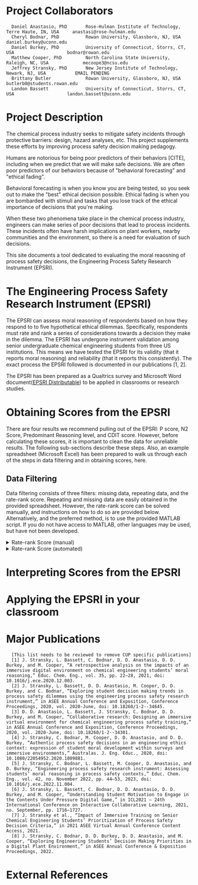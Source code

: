 # Project Collaborators
      Daniel Anastasio, PhD       Rose-Hulman Institute of Technology, Terre Haute, IN, USA     anastasi@rose-hulman.edu
      Cheryl Bodnar, PhD          Rowan University, Glassboro, NJ, USA                          daniel.burkey@uconn.edu
      Daniel Burkey, PhD          University of Connecticut, Storrs, CT, USA                    bodnar@rowan.edu
      Matthew Cooper, PhD         North Carolina State University, Raleigh, NC, USA             mecoope3@ncsu.edu
      Jeffrey Stransky, PhD       New Jersey Institute of Technology, Newark, NJ, USA           EMAIL PENDING
      Brittany Butler             Rowan University, Glassboro, NJ, USA                          butlerb0@students.rowan.edu
      Landon Bassett              University of Connecticut, Storrs, CT, USA                    landon.bassett@uconn.edu

# Project Description

The chemical process industry seeks to mitigate safety incidents through protective barriers: design, hazard analyses, etc. This project supplements these efforts by improving process safety decision making pedagogy.

Humans are notorious for being poor predictors of their behaviors [CITE], including when we predict that we will make safe decisions. We are often poor predictors of our behaviors because of "behavioral forecasting" and "ethical fading". 

Behavioral forecasting is when you know you are being tested, so you seek out to make the "best" ethical decision possible. Ethical fading is when you are bombarded with stimuli and tasks that you lose track of the ethical importance of decisions that you're making.

When these two phenomena take place in the chemical process industry, engineers can make series of poor decisions that lead to process incidents. These incidents often have harsh implications on plant workers, nearby communities and the environment, so there is a need for evaluation of such decisions.

This site documents a tool dedicated to evaluating the moral reaosning of process safety decisions, the Engineering Process Safety Research Instrument (EPSRI).

# The Engineering Process Safety Research Instrument (EPSRI)
 
The EPSRI can assess moral reasoning of respondents based on how they respond to to five hypothetical ethical dilemmas. Specifically, respondents must rate and rank a series of considerations towards a decision they make in the dilemma. The EPSRI has undergone instrument validation among senior undergraduate chemical engineering students from three US institutions. This means we have tested the EPSRI for its validity (that it reports moral reasoning) and reliability (that it reports this consistently). The exact process the EPSRI followed is documented in our publications [1, 2].

 The EPSRI has been prepared as a Qualtrics survey and Microsoft Word document([EPSRI Distributable](https://github.com/jefskyy/Process-Safety-Decision-Making/tree/main/EPSRI%20Distributable)) to be applied in classrooms or research studies.

# Obtaining Scores from the EPSRI

There are four results we recommend pulling out of the EPSRI: P score, N2 Score, Predominant Reasoning level, and CDIT score. However, before calculating these scores, it is important to clean the data for unreliable results. The following sub-sections describe these steps. Also, an example spreadsheet (Microsoft Excel) has been prepared to walk us through each of the steps in data filtering and in obtaining scores, here.

## Data Filtering
Data filtering consists of three filters: missing data, repeating data, and the rate-rank score. Repeating and missing data are easily obtained in the provided spreadsheet. However, the rate-rank score can be solved manually, and instructions on how to do so are provided below. Alternatively, and the preferred method, is to use the provided  MATLAB script. If you do not have access to MATLAB, other languages may be used, but have not been developed.

<details>
  <summary>Rate-rank Score (manual)</summary>

Next to the students ranks, make a table that resembles the one shown below (if its not there already in the provided template).
<img width="684" alt="Picture1" src="https://github.com/jefskyy/Process-Safety-Decision-Making/assets/44849178/d2dff9d7-dbf5-457f-91fb-4ff842bb570a">

To begin the rate-rank score, look at the items the student has ranked. Starting with the first ranked item, find the rating for the item. If there are no items rated higher than that item, put a 0 under the “most” column. If there is an item or items that are rated higher, it is an “inconsistency.” Put the number of inconsistencies in the “most” column. Continue this for the remaining items for all of the students. Once this is completed, move to the “rate-rank” score section of the table. Under the “most” column, multiply the number of inconsistencies in the “most” column from the first section. Second is multiplied by three, third is multiplied by two and fourth is multiplied by one. Under the “score” column, find the total of the values for the rate-rank score. A sample calculation is given below. 
<img width="731" alt="Picture 2" src="https://github.com/jefskyy/Process-Safety-Decision-Making/assets/44849178/1ca62db7-1370-4c48-ab71-68aeaee04bd1">

The first ranked item was item five, which was rated four. No item was rated higher than that item, so there are no inconsistencies. Item 6 was rated 3. There are four items rated higher than item 6 (3, 5, 9 and 11), however, item 5 was ranked higher than item six so it does not count as an inconsistency. There are only three inconsistencies for the second ranked item. Item 8 was was rated 1. There are ten items rated higher than item 8, however, items 5 and 6 were ranked higher than item 8 so they do not count as inconsistencies. There are 8 inconsistencies for the third ranked item. Item 3 was rated 4. There are no items rated higher than item 3, so there are no inconsistencies at this level. The above table should look like the one below.
<img width="714" alt="Picture3" src="https://github.com/jefskyy/Process-Safety-Decision-Making/assets/44849178/c04b8e60-fe82-49bf-b9aa-c13b34a9f823">

The rate-rank score for this student on this dilemma is 25. Complete this for all the students for every dilemma. Once this is done, go back to the master table that summarizes all of the tests. Add all of the scores for each students to find their rate-rank score. In order to find the cut-off value, you have to determine the highest possible rate-rank score. This can be found using the below equation.
<img width="682" alt="Picture4" src="https://github.com/jefskyy/Process-Safety-Decision-Making/assets/44849178/01a1565f-ccd1-4768-96ed-b10c30c943ab">

Where N is the number of items for that dilemma and n is the number of dilemmas. The cut-off score is one third of the highest possible rate rank score. 


<details>
  <summary>Tips for manually calculating the rate-rank socre</summary>
-Give yourself a lot of time to find the rate-rank score when calculating manually. 
      -Make an initial run through the dilemma where you only record the students who would have a 0 rate-rank score. As soon as you come across a student where you have 0 count of inconsistencies, skip it and come back to it. This is a lot easier on your head. 
      * If a student is missing a rate for an item, it counts as an inconsistency. 
      * If a student ranks an item but there is no rate for it, all of the items (except for the items ranked higher than that one) are considered inconsistencies. For example, in the previous example, it the student ranked item 3 as fourth, but did not rate item three, there would be nine inconsistencies. 
* If a student ranks a consideration which is not in the Dilema, all of the items (except for the items ranked higher than that one) are considered inconsistencies.
* If a student ranks a consideration twice, both rank occurrences are considered inconsistencies. 

</details>






</details>

<details>
  <summary>Rate-rank Score (automated)</summary>

Video instructions: https://youtu.be/VMCIeS56H8E
[MATLAB Script]([url](https://github.com/jefskyy/Process-Safety-Decision-Making/blob/main/RateRankOrganizer.m))


</details>



# Interpreting Scores from the EPSRI

# Applying the EPSRI in your classroom


# Major Publications
      [This list needs to be reviewed to remove CUP specific publications]
      [1] J. Stransky, L. Bassett, C. Bodnar, D. D. Anastasio, D. D. Burkey, and M. Cooper, “A retrospective analysis on the impacts of an immersive digital environment on chemical engineering students’ moral reasoning,” Educ. Chem. Eng., vol. 35, pp. 22–28, 2021, doi: 10.1016/j.ece.2020.12.003.
      [2] J. Stransky, L. Bassett, D. D. Anastasio, M. Cooper, D. D. Burkey, and C. Bodnar, “Exploring student decision making trends in process safety dilemmas using the engineering process safety research instrument,” in ASEE Annual Conference and Exposition, Conference Proceedings, 2020, vol. 2020-June, doi: 10.18260/1-2--34645.
      [3] D. D. Anastasio, L. Bassett, J. Stransky, C. Bodnar, D. D. Burkey, and M. Cooper, “Collaborative research: Designing an immersive virtual environment for chemical engineering process safety training,” in ASEE Annual Conference and Exposition, Conference Proceedings, 2020, vol. 2020-June, doi: 10.18260/1-2--34301.
      [4] J. Stransky, C. Bodnar, M. Cooper, D. D. Anastasio, and D. D. Burkey, “Authentic process safety decisions in an engineering ethics context: expression of student moral development within surveys and immersive environments,” Australas. J. Eng. Educ., 2020, doi: 10.1080/22054952.2020.1809881.
      [5] J. Stransky, C. Bodnar, L. Bassett, M. Cooper, D. Anastasio, and D. Burkey, “Engineering process safety research instrument: Assessing students’ moral reasoning in process safety contexts,” Educ. Chem. Eng., vol. 42, no. November 2022, pp. 44–53, 2023, doi: 10.1016/j.ece.2022.11.004.
      [6] J. Stransky, L. Bassett, C. Bodnar, D. D. Anastasio, D. D. Burkey, and M. Cooper, “Understanding Student Motivation to Engage in the Contents Under Pressure Digital Game,” in ICL2021 – 24th International Conference on Interactive Collaborative Learning, 2021, no. September, pp. 1716–1727.
      [7] J. Stransky et al., “Impact of Immersive Training on Senior Chemical Engineering Students’ Prioritization of Process Safety Decision Criteria,” in 2021 ASEE Virtual Annual Conference Content Access, 2021.
      [8] J. Stransky, C. Bodnar, D. D. Burkey, D. D. Anastasio, and M. Cooper, “Exploring Engineering Students’ Decision Making Priorities in a Digital Plant Environment,” in ASEE Annual Conference & Exposition Proceedings, 2022.

# External References
